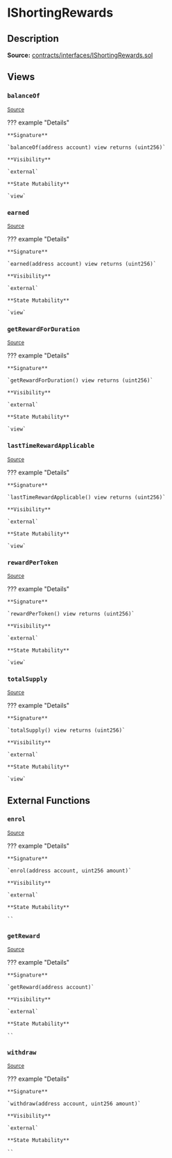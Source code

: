 # IShortingRewards

## Description

**Source:** [contracts/interfaces/IShortingRewards.sol](https://github.com/Synthetixio/synthetix/tree/v2.61.2-alpha/contracts/interfaces/IShortingRewards.sol)

## Views

### `balanceOf`

<sub>[Source](https://github.com/Synthetixio/synthetix/tree/v2.61.2-alpha/contracts/interfaces/IShortingRewards.sol#L16)</sub>

??? example "Details"

    **Signature**

    `balanceOf(address account) view returns (uint256)`

    **Visibility**

    `external`

    **State Mutability**

    `view`

### `earned`

<sub>[Source](https://github.com/Synthetixio/synthetix/tree/v2.61.2-alpha/contracts/interfaces/IShortingRewards.sol#L10)</sub>

??? example "Details"

    **Signature**

    `earned(address account) view returns (uint256)`

    **Visibility**

    `external`

    **State Mutability**

    `view`

### `getRewardForDuration`

<sub>[Source](https://github.com/Synthetixio/synthetix/tree/v2.61.2-alpha/contracts/interfaces/IShortingRewards.sol#L12)</sub>

??? example "Details"

    **Signature**

    `getRewardForDuration() view returns (uint256)`

    **Visibility**

    `external`

    **State Mutability**

    `view`

### `lastTimeRewardApplicable`

<sub>[Source](https://github.com/Synthetixio/synthetix/tree/v2.61.2-alpha/contracts/interfaces/IShortingRewards.sol#L6)</sub>

??? example "Details"

    **Signature**

    `lastTimeRewardApplicable() view returns (uint256)`

    **Visibility**

    `external`

    **State Mutability**

    `view`

### `rewardPerToken`

<sub>[Source](https://github.com/Synthetixio/synthetix/tree/v2.61.2-alpha/contracts/interfaces/IShortingRewards.sol#L8)</sub>

??? example "Details"

    **Signature**

    `rewardPerToken() view returns (uint256)`

    **Visibility**

    `external`

    **State Mutability**

    `view`

### `totalSupply`

<sub>[Source](https://github.com/Synthetixio/synthetix/tree/v2.61.2-alpha/contracts/interfaces/IShortingRewards.sol#L14)</sub>

??? example "Details"

    **Signature**

    `totalSupply() view returns (uint256)`

    **Visibility**

    `external`

    **State Mutability**

    `view`

## External Functions

### `enrol`

<sub>[Source](https://github.com/Synthetixio/synthetix/tree/v2.61.2-alpha/contracts/interfaces/IShortingRewards.sol#L20)</sub>

??? example "Details"

    **Signature**

    `enrol(address account, uint256 amount)`

    **Visibility**

    `external`

    **State Mutability**

    ``

### `getReward`

<sub>[Source](https://github.com/Synthetixio/synthetix/tree/v2.61.2-alpha/contracts/interfaces/IShortingRewards.sol#L24)</sub>

??? example "Details"

    **Signature**

    `getReward(address account)`

    **Visibility**

    `external`

    **State Mutability**

    ``

### `withdraw`

<sub>[Source](https://github.com/Synthetixio/synthetix/tree/v2.61.2-alpha/contracts/interfaces/IShortingRewards.sol#L22)</sub>

??? example "Details"

    **Signature**

    `withdraw(address account, uint256 amount)`

    **Visibility**

    `external`

    **State Mutability**

    ``
